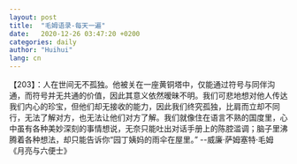 ```yaml
---
layout: post
title:  "毛姆语录-每天一遍"
date:   2020-12-26 03:47:20 +0200
categories: daily
author: "Huihui"
lang: cn
---
```


【203】：人在世间无不孤独。他被关在一座黄铜塔中，仅能通过符号与同伴沟通，而符号并无共通的价值，因此其意义依然暧昧不明。我们可悲地想对他人传达我们内心的珍宝，但他们却无接收的能力，因此我们终究孤独，比肩而立却不同行，无法了解对方，也无法让他们对方了解。我们就像住在语言不熟的国度里，心中虽有各种美妙深刻的事情想说，无奈只能吐出对话手册上的陈腔滥调；脑子里沸腾着各种想法，却只能告诉你“园丁姨妈的雨伞在屋里。” --威廉·萨姆塞特·毛姆 《月亮与六便士》